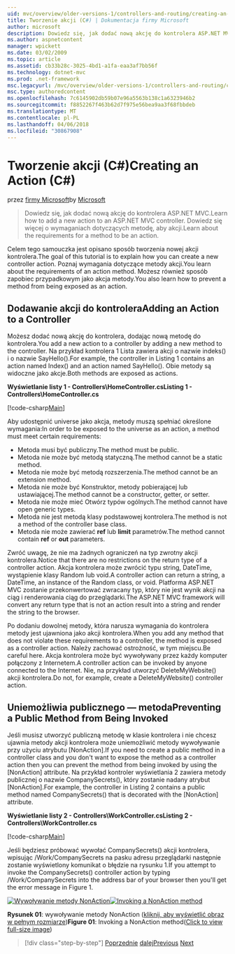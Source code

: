 ```yaml
---
uid: mvc/overview/older-versions-1/controllers-and-routing/creating-an-action-cs
title: Tworzenie akcji (C#) | Dokumentacja firmy Microsoft
author: microsoft
description: Dowiedz się, jak dodać nową akcję do kontrolera ASP.NET MVC. Dowiedz się więcej o wymaganiach dotyczących metodę, aby akcji.
ms.author: aspnetcontent
manager: wpickett
ms.date: 03/02/2009
ms.topic: article
ms.assetid: cb33b28c-3025-4bd1-a1fa-eaa3af7bb56f
ms.technology: dotnet-mvc
ms.prod: .net-framework
msc.legacyurl: /mvc/overview/older-versions-1/controllers-and-routing/creating-an-action-cs
msc.type: authoredcontent
ms.openlocfilehash: 7c6145902db59b07e96a5563b138c1a6323946b2
ms.sourcegitcommit: f8852267f463b62d7f975e56bea9aa3f68fbbdeb
ms.translationtype: MT
ms.contentlocale: pl-PL
ms.lasthandoff: 04/06/2018
ms.locfileid: "30867908"
---
```

<a name="creating-an-action-c"></a><span data-ttu-id="47d9b-104">Tworzenie akcji (C#)</span><span class="sxs-lookup"><span data-stu-id="47d9b-104">Creating an Action (C#)</span></span>
====================
<span data-ttu-id="47d9b-105">przez [firmy Microsoft](https://github.com/microsoft)</span><span class="sxs-lookup"><span data-stu-id="47d9b-105">by [Microsoft](https://github.com/microsoft)</span></span>

> <span data-ttu-id="47d9b-106">Dowiedz się, jak dodać nową akcję do kontrolera ASP.NET MVC.</span><span class="sxs-lookup"><span data-stu-id="47d9b-106">Learn how to add a new action to an ASP.NET MVC controller.</span></span> <span data-ttu-id="47d9b-107">Dowiedz się więcej o wymaganiach dotyczących metodę, aby akcji.</span><span class="sxs-lookup"><span data-stu-id="47d9b-107">Learn about the requirements for a method to be an action.</span></span>


<span data-ttu-id="47d9b-108">Celem tego samouczka jest opisano sposób tworzenia nowej akcji kontrolera.</span><span class="sxs-lookup"><span data-stu-id="47d9b-108">The goal of this tutorial is to explain how you can create a new controller action.</span></span> <span data-ttu-id="47d9b-109">Poznaj wymagania dotyczące metody akcji.</span><span class="sxs-lookup"><span data-stu-id="47d9b-109">You learn about the requirements of an action method.</span></span> <span data-ttu-id="47d9b-110">Możesz również sposób zapobiec przypadkowym jako akcja metody.</span><span class="sxs-lookup"><span data-stu-id="47d9b-110">You also learn how to prevent a method from being exposed as an action.</span></span>

## <a name="adding-an-action-to-a-controller"></a><span data-ttu-id="47d9b-111">Dodawanie akcji do kontrolera</span><span class="sxs-lookup"><span data-stu-id="47d9b-111">Adding an Action to a Controller</span></span>

<span data-ttu-id="47d9b-112">Możesz dodać nową akcję do kontrolera, dodając nową metodę do kontrolera.</span><span class="sxs-lookup"><span data-stu-id="47d9b-112">You add a new action to a controller by adding a new method to the controller.</span></span> <span data-ttu-id="47d9b-113">Na przykład kontrolera 1 Lista zawiera akcji o nazwie indeks() i o nazwie SayHello().</span><span class="sxs-lookup"><span data-stu-id="47d9b-113">For example, the controller in Listing 1 contains an action named Index() and an action named SayHello().</span></span> <span data-ttu-id="47d9b-114">Obie metody są widoczne jako akcje.</span><span class="sxs-lookup"><span data-stu-id="47d9b-114">Both methods are exposed as actions.</span></span>

<span data-ttu-id="47d9b-115">**Wyświetlanie listy 1 - Controllers\HomeController.cs**</span><span class="sxs-lookup"><span data-stu-id="47d9b-115">**Listing 1 - Controllers\HomeController.cs**</span></span>

[!code-csharp[Main](creating-an-action-cs/samples/sample1.cs)]

<span data-ttu-id="47d9b-116">Aby udostępnić universe jako akcja, metody muszą spełniać określone wymagania:</span><span class="sxs-lookup"><span data-stu-id="47d9b-116">In order to be exposed to the universe as an action, a method must meet certain requirements:</span></span>

- <span data-ttu-id="47d9b-117">Metoda musi być publiczny.</span><span class="sxs-lookup"><span data-stu-id="47d9b-117">The method must be public.</span></span>
- <span data-ttu-id="47d9b-118">Metoda nie może być metodą statyczną.</span><span class="sxs-lookup"><span data-stu-id="47d9b-118">The method cannot be a static method.</span></span>
- <span data-ttu-id="47d9b-119">Metoda nie może być metodą rozszerzenia.</span><span class="sxs-lookup"><span data-stu-id="47d9b-119">The method cannot be an extension method.</span></span>
- <span data-ttu-id="47d9b-120">Metoda nie może być Konstruktor, metody pobierającej lub ustawiającej.</span><span class="sxs-lookup"><span data-stu-id="47d9b-120">The method cannot be a constructor, getter, or setter.</span></span>
- <span data-ttu-id="47d9b-121">Metoda nie może mieć Otwórz typów ogólnych.</span><span class="sxs-lookup"><span data-stu-id="47d9b-121">The method cannot have open generic types.</span></span>
- <span data-ttu-id="47d9b-122">Metoda nie jest metodą klasy podstawowej kontrolera.</span><span class="sxs-lookup"><span data-stu-id="47d9b-122">The method is not a method of the controller base class.</span></span>
- <span data-ttu-id="47d9b-123">Metoda nie może zawierać **ref** lub **limit** parametrów.</span><span class="sxs-lookup"><span data-stu-id="47d9b-123">The method cannot contain **ref** or **out** parameters.</span></span>

<span data-ttu-id="47d9b-124">Zwróć uwagę, że nie ma żadnych ograniczeń na typ zwrotny akcji kontrolera.</span><span class="sxs-lookup"><span data-stu-id="47d9b-124">Notice that there are no restrictions on the return type of a controller action.</span></span> <span data-ttu-id="47d9b-125">Akcja kontrolera może zwrócić typu string, DateTime, wystąpienie klasy Random lub void.</span><span class="sxs-lookup"><span data-stu-id="47d9b-125">A controller action can return a string, a DateTime, an instance of the Random class, or void.</span></span> <span data-ttu-id="47d9b-126">Platforma ASP.NET MVC zostanie przekonwertować zwracany typ, który nie jest wynik akcji na ciąg i renderowania ciąg do przeglądarki.</span><span class="sxs-lookup"><span data-stu-id="47d9b-126">The ASP.NET MVC framework will convert any return type that is not an action result into a string and render the string to the browser.</span></span>

<span data-ttu-id="47d9b-127">Po dodaniu dowolnej metody, która narusza wymagania do kontrolera metody jest ujawniona jako akcji kontrolera.</span><span class="sxs-lookup"><span data-stu-id="47d9b-127">When you add any method that does not violate these requirements to a controller, the method is exposed as a controller action.</span></span> <span data-ttu-id="47d9b-128">Należy zachować ostrożność, w tym miejscu.</span><span class="sxs-lookup"><span data-stu-id="47d9b-128">Be careful here.</span></span> <span data-ttu-id="47d9b-129">Akcja kontrolera może być wywoływany przez każdy komputer połączony z Internetem.</span><span class="sxs-lookup"><span data-stu-id="47d9b-129">A controller action can be invoked by anyone connected to the Internet.</span></span> <span data-ttu-id="47d9b-130">Nie, na przykład utworzyć DeleteMyWebsite() akcji kontrolera.</span><span class="sxs-lookup"><span data-stu-id="47d9b-130">Do not, for example, create a DeleteMyWebsite() controller action.</span></span>

## <a name="preventing-a-public-method-from-being-invoked"></a><span data-ttu-id="47d9b-131">Uniemożliwia publicznego — metoda</span><span class="sxs-lookup"><span data-stu-id="47d9b-131">Preventing a Public Method from Being Invoked</span></span>

<span data-ttu-id="47d9b-132">Jeśli musisz utworzyć publiczną metodę w klasie kontrolera i nie chcesz ujawnia metody akcji kontrolera może uniemożliwić metody wywoływanie przy użyciu atrybutu [NonAction].</span><span class="sxs-lookup"><span data-stu-id="47d9b-132">If you need to create a public method in a controller class and you don't want to expose the method as a controller action then you can prevent the method from being invoked by using the [NonAction] attribute.</span></span> <span data-ttu-id="47d9b-133">Na przykład kontroler wyświetlania 2 zawiera metody publicznej o nazwie CompanySecrets(), który zostanie nadany atrybut [NonAction].</span><span class="sxs-lookup"><span data-stu-id="47d9b-133">For example, the controller in Listing 2 contains a public method named CompanySecrets() that is decorated with the [NonAction] attribute.</span></span>

<span data-ttu-id="47d9b-134">**Wyświetlanie listy 2 - Controllers\WorkController.cs**</span><span class="sxs-lookup"><span data-stu-id="47d9b-134">**Listing 2 - Controllers\WorkController.cs**</span></span>

[!code-csharp[Main](creating-an-action-cs/samples/sample2.cs)]

<span data-ttu-id="47d9b-135">Jeśli będziesz próbować wywołać CompanySecrets() akcji kontrolera, wpisując /Work/CompanySecrets na pasku adresu przeglądarki następnie zostanie wyświetlony komunikat o błędzie na rysunku 1.</span><span class="sxs-lookup"><span data-stu-id="47d9b-135">If you attempt to invoke the CompanySecrets() controller action by typing /Work/CompanySecrets into the address bar of your browser then you'll get the error message in Figure 1.</span></span>


<span data-ttu-id="47d9b-136">[![Wywoływanie metody NonAction](creating-an-action-cs/_static/image1.jpg)](creating-an-action-cs/_static/image1.png)</span><span class="sxs-lookup"><span data-stu-id="47d9b-136">[![Invoking a NonAction method](creating-an-action-cs/_static/image1.jpg)](creating-an-action-cs/_static/image1.png)</span></span>

<span data-ttu-id="47d9b-137">**Rysunek 01**: wywoływanie metody NonAction ([kliknij, aby wyświetlić obraz w pełnym rozmiarze](creating-an-action-cs/_static/image2.png))</span><span class="sxs-lookup"><span data-stu-id="47d9b-137">**Figure 01**: Invoking a NonAction method([Click to view full-size image](creating-an-action-cs/_static/image2.png))</span></span>

> [!div class="step-by-step"]
> <span data-ttu-id="47d9b-138">[Poprzednie](creating-a-controller-cs.md)
> [dalej](asp-net-mvc-routing-overview-vb.md)</span><span class="sxs-lookup"><span data-stu-id="47d9b-138">[Previous](creating-a-controller-cs.md)
[Next](asp-net-mvc-routing-overview-vb.md)</span></span>
